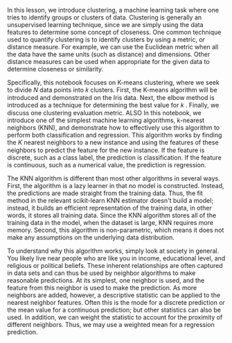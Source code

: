 In this lesson, we introduce clustering, a machine learning task where one tries to identify groups or clusters of data. Clustering is generally an unsupervised learning technique, since we are simply using the data features to determine some concept of closeness. One common technique used to quantify clustering is to identify clusters by using a metric, or distance measure. For example, we can use the Euclidean metric when all the data have the same units (such as distance) and dimensions. Other distance measures can be used when appropriate for the given data to determine closeness or similarity.

Specifically, this notebook focuses on K-means clustering, where we seek to divide  𝑁  data points into  𝑘  clusters. First, the K-means algorithm will be introduced and demonstrated on the Iris data. Next, the elbow method is introduced as a technique for determining the best value for  𝑘 . Finally, we discuss one clustering evaluation metric.
ALSO
In this notebook, we introduce one of the simplest machine learning algorithms, k-nearest neighbors (KNN), and demonstrate how to effectively use this algorithm to perform both classification and regression. This algorithm works by finding the  𝐾  nearest neighbors to a new instance and using the features of these neighbors to predict the feature for the new instance. If the feature is discrete, such as a class label, the prediction is classification. If the feature is continuous, such as a numerical value, the prediction is regression.

The KNN algorithm is different than most other algorithms in several ways. First, the algorithm is a lazy learner in that no model is constructed. Instead, the predictions are made straight from the training data. Thus, the fit method in the relevant scikit-learn KNN estimator doesn't build a model; instead, it builds an efficient representation of the training data, in other words, it stores all training data. Since the KNN algorithm stores all of the training data in the model, when the dataset is large, KNN requires more memory. Second, this algorithm is non-parametric, which means it does not make any assumptions on the underlying data distribution.

To understand why this algorithm works, simply look at society in general. You likely live near people who are like you in income, educational level, and religious or political beliefs. These inherent relationships are often captured in data sets and can thus be used by neighbor algorithms to make reasonable predictions. At its simplest, one neighbor is used, and the feature from this neighbor is used to make the prediction. As more neighbors are added, however, a descriptive statistic can be applied to the nearest neighbor features. Often this is the mode for a discrete prediction or the mean value for a continuous prediction; but other statistics can also be used. In addition, we can weight the statistic to account for the proximity of different neighbors. Thus, we may use a weighted mean for a regression prediction.
